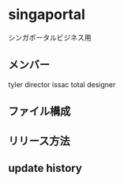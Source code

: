 singaportal
===========

シンガポータルビジネス用

## メンバー
tyler director
issac total designer

## ファイル構成

## リリース方法

## update history